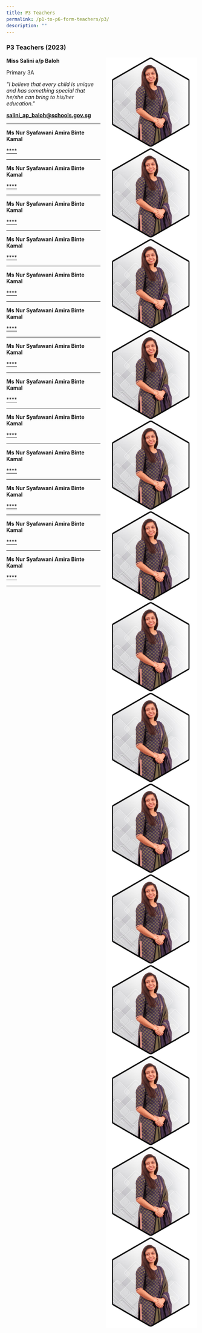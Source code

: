 ```yaml
---
title: P3 Teachers
permalink: /p1-to-p6-form-teachers/p3/
description: ""
---
```

### P3 Teachers (2023)

<img src="/images/Our Staff/02 Teacher/3A1.png" style="width:240px;height:240px;margin-left:15px;" align = "right"> **Miss Salini a/p Baloh**

Primary 3A

_"I believe that every child is unique and has something special that he/she can bring to his/her education."_


[**salini_ap_baloh@schools.gov.sg**](mailto:salini_ap_baloh@schools.gov.sg)

* * *

<img src="/images/Our Staff/02 Teacher/3A1.png" style="width:240px;height:240px;margin-left:15px;" align = "right"> **Ms Nur Syafawani Amira Binte Kamal**

[****](mailto:)

* * *

<img src="/images/Our Staff/02 Teacher/3A1.png" style="width:240px;height:240px;margin-left:15px;" align = "right"> **Ms Nur Syafawani Amira Binte Kamal**

[****](mailto:)

* * *

<img src="/images/Our Staff/02 Teacher/3A1.png" style="width:240px;height:240px;margin-left:15px;" align = "right"> **Ms Nur Syafawani Amira Binte Kamal**

[****](mailto:)

* * *

<img src="/images/Our Staff/02 Teacher/3A1.png" style="width:240px;height:240px;margin-left:15px;" align = "right"> **Ms Nur Syafawani Amira Binte Kamal**

[****](mailto:)

* * *

<img src="/images/Our Staff/02 Teacher/3A1.png" style="width:240px;height:240px;margin-left:15px;" align = "right"> **Ms Nur Syafawani Amira Binte Kamal**

[****](mailto:)

* * *

<img src="/images/Our Staff/02 Teacher/3A1.png" style="width:240px;height:240px;margin-left:15px;" align = "right"> **Ms Nur Syafawani Amira Binte Kamal**

[****](mailto:)

* * *

<img src="/images/Our Staff/02 Teacher/3A1.png" style="width:240px;height:240px;margin-left:15px;" align = "right"> **Ms Nur Syafawani Amira Binte Kamal**

[****](mailto:)

* * *

<img src="/images/Our Staff/02 Teacher/3A1.png" style="width:240px;height:240px;margin-left:15px;" align = "right"> **Ms Nur Syafawani Amira Binte Kamal**

[****](mailto:)

* * *

<img src="/images/Our Staff/02 Teacher/3A1.png" style="width:240px;height:240px;margin-left:15px;" align = "right"> **Ms Nur Syafawani Amira Binte Kamal**

[****](mailto:)

* * *

<img src="/images/Our Staff/02 Teacher/3A1.png" style="width:240px;height:240px;margin-left:15px;" align = "right"> **Ms Nur Syafawani Amira Binte Kamal**

[****](mailto:)

* * *

<img src="/images/Our Staff/02 Teacher/3A1.png" style="width:240px;height:240px;margin-left:15px;" align = "right"> **Ms Nur Syafawani Amira Binte Kamal**

[****](mailto:)

* * *

<img src="/images/Our Staff/02 Teacher/3A1.png" style="width:240px;height:240px;margin-left:15px;" align = "right"> **Ms Nur Syafawani Amira Binte Kamal**

[****](mailto:)

* * *

<img src="/images/Our Staff/02 Teacher/3A1.png" style="width:240px;height:240px;margin-left:15px;" align = "right"> **Ms Nur Syafawani Amira Binte Kamal**

[****](mailto:)

* * *
